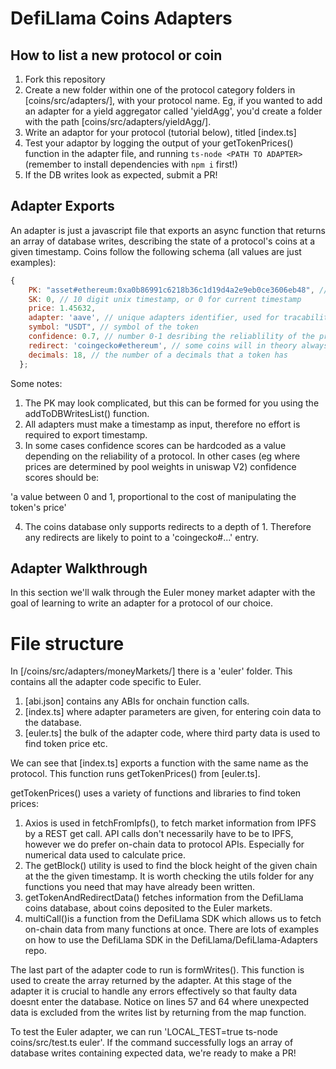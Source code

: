 # DefiLlama Coins Adapters 

## How to list a new protocol or coin

1. Fork this repository
2. Create a new folder within one of the protocol category folders in [coins/src/adapters/], with your protocol name. Eg, if you wanted to add an adapter for a yield aggregator called 'yieldAgg', you'd create a folder with the path [coins/src/adapters/yieldAgg/]. 
3. Write an adaptor for your protocol (tutorial below), titled [index.ts]
4. Test your adaptor by logging the output of your getTokenPrices() function in the adapter file, and running `ts-node <PATH TO ADAPTER>` (remember to install dependencies with `npm i` first!)
5. If the DB writes look as expected, submit a PR!

## Adapter Exports

An adapter is just a javascript file that exports an async function that returns an array of database writes, describing the state of a protocol's coins at a given timestamp. Coins follow the following schema (all values are just examples):

```js
{
    PK: "asset#ethereum:0xa0b86991c6218b36c1d19d4a2e9eb0ce3606eb48", // unique identifier showing the chain and address of the token
    SK: 0, // 10 digit unix timestamp, or 0 for current timestamp
    price: 1.45632, 
    adapter: 'aave', // unique adapters identifier, used for tracability inside the database 
    symbol: "USDT", // symbol of the token
    confidence: 0.7, // number 0-1 desribing the reliablility of the price data (more information below) 
    redirect: 'coingecko#ethereum', // some coins will in theory always have the same price as another token in the DB. In this case a 'redirect' can be used instead of a 'price'. This will usually be undefined
    decimals: 18, // the number of a decimals that a token has      
  };
```

Some notes:

1. The PK may look complicated, but this can be formed for you using the addToDBWritesList() function.
2. All adapters must make a timestamp as input, therefore no effort is required to export timestamp.
3. In some cases confidence scores can be hardcoded as a value depending on the reliability of a protocol. In other cases (eg where prices are determined by pool weights in uniswap V2) confidence scores should be:

'a value between 0 and 1, proportional to the cost of manipulating the token's price'

4. The coins database only supports redirects to a depth of 1. Therefore any redirects are likely to point to a 'coingecko#...' entry.

## Adapter Walkthrough

In this section we'll walk through the Euler money market adapter with the goal of learning to write an adapter for a protocol of our choice.

# File structure

In [/coins/src/adapters/moneyMarkets/] there is a 'euler' folder. This contains all the adapter code specific to Euler.

1. [abi.json] contains any ABIs for onchain function calls.
2. [index.ts] where adapter parameters are given, for entering coin data to the database. 
3. [euler.ts] the bulk of the adapter code, where third party data is used to find token price etc.

We can see that [index.ts] exports a function with the same name as the protocol. This function runs getTokenPrices() from [euler.ts]. 

getTokenPrices() uses a variety of functions and libraries to find token prices:

1. Axios is used in fetchFromIpfs(), to fetch market information from IPFS by a REST get call. API calls don't necessarily have to be to IPFS, however we do prefer on-chain data to protocol APIs. Especially for numerical data used to calculate price. 
2. The getBlock() utility is used to find the block height of the given chain at the the given timestamp. It is worth checking the utils folder for any functions you need that may have already been written. 
3. getTokenAndRedirectData() fetches information from the DefiLlama coins database, about coins deposited to the Euler markets.
4. multiCall()is a function from the DefiLlama SDK which allows us to fetch on-chain data from many functions at once. There are lots of examples on how to use the DefiLlama SDK in the DefiLlama/DefiLlama-Adapters repo.

The last part of the adapter code to run is formWrites(). This function is used to create the array returned by the adapter. At this stage of the adapter it is crucial to handle any errors effectively so that faulty data doesnt enter the database. Notice on lines 57 and 64 where unexpected data is excluded from the writes list by returning from the map function. 

To test the Euler adapter, we can run 'LOCAL_TEST=true ts-node coins/src/test.ts euler'. If the command successfully logs an array of database writes containing expected data, we're ready to make a PR!